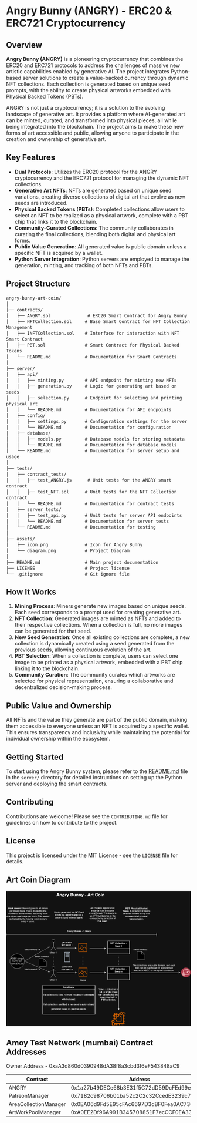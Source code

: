 # Angry Bunny (ANGRY) - ERC20 & ERC721 Cryptocurrency

## Overview

**Angry Bunny (ANGRY)** is a pioneering cryptocurrency that combines the ERC20 and ERC721 protocols to address the challenges of massive new artistic capabilities enabled by generative AI. The project integrates Python-based server solutions to create a value-backed currency through dynamic NFT collections. Each collection is generated based on unique seed prompts, with the ability to create physical artworks embedded with Physical Backed Tokens (PBTs). 

ANGRY is not just a cryptocurrency; it is a solution to the evolving landscape of generative art. It provides a platform where AI-generated art can be minted, curated, and transformed into physical pieces, all while being integrated into the blockchain. The project aims to make these new forms of art accessible and public, allowing anyone to participate in the creation and ownership of generative art.

## Key Features

- **Dual Protocols**: Utilizes the ERC20 protocol for the ANGRY cryptocurrency and the ERC721 protocol for managing the dynamic NFT collections.
- **Generative Art NFTs**: NFTs are generated based on unique seed variations, creating diverse collections of digital art that evolve as new seeds are introduced.
- **Physical Backed Tokens (PBTs)**: Completed collections allow users to select an NFT to be realized as a physical artwork, complete with a PBT chip that links it to the blockchain.
- **Community-Curated Collections**: The community collaborates in curating the final collections, blending both digital and physical art forms.
- **Public Value Generation**: All generated value is public domain unless a specific NFT is acquired by a wallet.
- **Python Server Integration**: Python servers are employed to manage the generation, minting, and tracking of both NFTs and PBTs.

## Project Structure

```
angry-bunny-art-coin/
│
├── contracts/
│   ├── ANGRY.sol              # ERC20 Smart Contract for Angry Bunny
│   ├── NFTCollection.sol     # Base Smart Contract for NFT Collection Management
│   ├── INFTCollection.sol    # Interface for interaction with NFT Smart Contract
│   ├── PBT.sol               # Smart Contract for Physical Backed Tokens
│   └── README.md             # Documentation for Smart Contracts
│
├── server/
│   ├── api/
│   │   ├── minting.py        # API endpoint for minting new NFTs
│   │   ├── generation.py     # Logic for generating art based on seeds
│   │   ├── selection.py      # Endpoint for selecting and printing physical art
│   │   └── README.md         # Documentation for API endpoints
│   ├── config/
│   │   ├── settings.py       # Configuration settings for the server
│   │   └── README.md         # Documentation for configuration
│   ├── database/
│   │   ├── models.py         # Database models for storing metadata
│   │   └── README.md         # Documentation for database models
│   └── README.md             # Documentation for server setup and usage
│
├── tests/
│   ├── contract_tests/
│   │   ├── test_ANGRY.js      # Unit tests for the ANGRY smart contract
│   │   ├── test_NFT.sol      # Unit tests for the NFT Collection contract
│   │   └── README.md         # Documentation for contract tests
│   ├── server_tests/
│   │   ├── test_api.py       # Unit tests for server API endpoints
│   │   └── README.md         # Documentation for server tests
│   └── README.md             # Documentation for testing 
│
├── assets/
│   ├── icon.png              # Icon for Angry Bunny
│   └── diagram.png           # Project Diagram
│
├── README.md                 # Main project documentation
├── LICENSE                   # Project license
└── .gitignore                # Git ignore file
```

## How It Works

1. **Mining Process**: Miners generate new images based on unique seeds. Each seed corresponds to a prompt used for creating generative art.
2. **NFT Collection**: Generated images are minted as NFTs and added to their respective collections. When a collection is full, no more images can be generated for that seed.
3. **New Seed Generation**: Once all existing collections are complete, a new collection is dynamically created using a seed generated from the previous seeds, allowing continuous evolution of the art.
4. **PBT Selection**: When a collection is complete, users can select one image to be printed as a physical artwork, embedded with a PBT chip linking it to the blockchain.
5. **Community Curation**: The community curates which artworks are selected for physical representation, ensuring a collaborative and decentralized decision-making process.

## Public Value and Ownership

All NFTs and the value they generate are part of the public domain, making them accessible to everyone unless an NFT is acquired by a specific wallet. This ensures transparency and inclusivity while maintaining the potential for individual ownership within the ecosystem.

## Getting Started

To start using the Angry Bunny system, please refer to the [README.md](server/README.md) file in the `server/` directory for detailed instructions on setting up the Python server and deploying the smart contracts.

## Contributing

Contributions are welcome! Please see the `CONTRIBUTING.md` file for guidelines on how to contribute to the project.

## License

This project is licensed under the MIT License - see the `LICENSE` file for details.

## Art Coin Diagram

![Angry Bunny Diagram](assets/diagram.png)

## Amoy Test Network (mumbai) Contract Addresses

Owner Address - 0xaA3d860d0390948dA38f8a3cbd3f6eF543848aC9

| Contract           | Address                                | Transaction Hash                        |
|--------------------|----------------------------------------|-----------------------------------------|
| ANGRY    | 0x1a27b49DECe68b3E31f5C72dD59DcFEd99ea874c | 0xd293d381a55f2f62f441d512ad19ffabd0542a94a8eecc249d5f0728c6978396 |
| PatreonManager   | 0x7182c98706b01ba52c2C2c32CcedE3239c70233c | 0xf034f2d557ec9d53f070b1ed09b5638d5af40be723603841e56bcd7ce46677fc |
| AreaCollectionManager    | 0x0EA06d9Fd5E95cFAc6697D3dBF0Fea0AC73CC0eF | 0x2704f6b7b7b1dcb7a2c5f6cfc29c022cd5343302903ed20ce93d955569806c01 |
| ArtWorkPoolManager    | 0xA0EE2Df96A991B345708851F7ecCCF0EA33b574c | 0xbf7cad621d4d8202c86ae5f96710f9b9d0b387c13396717579927b4b800f84bf |
